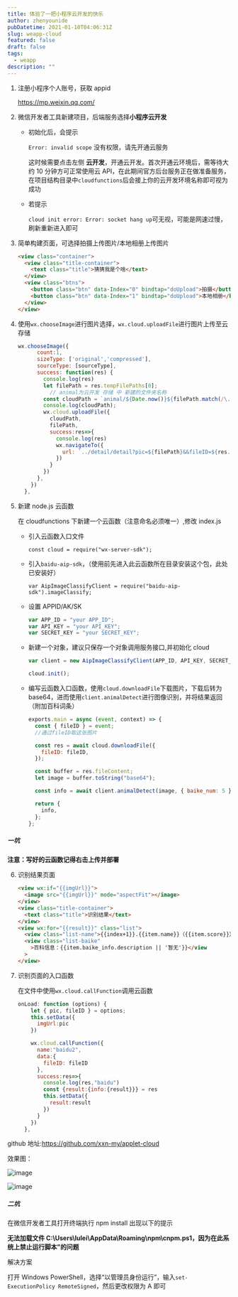 ```yaml
---
title: 体验了一把小程序云开发的快乐
author: zhenyounide
pubDatetime: 2021-01-10T04:06:31Z
slug: weapp-cloud
featured: false
draft: false
tags:
  - weapp
description: ""
---
```


1. 注册小程序个人账号，获取 appid

   https://mp.weixin.qq.com/

2. 微信开发者工具新建项目，后端服务选择**小程序云开发**

   - 初始化后，会提示

     `Error: invalid scope` 没有权限，请先开通云服务

     这时候需要点击左侧 **云开发**，开通云开发。首次开通云环境后，需等待大约 10 分钟方可正常使用云 API，在此期间官方后台服务正在做准备服务，在项目结构目录中`cloudfunctions`后会接上你的云开发环境名称即可视为成功

   - 若提示

     `cloud init error: Error: socket hang up`可无视，可能是网速过慢，刷新重新进入即可

3. 简单构建页面，可选择拍摄上传图片/本地相册上传图片

   ```html
   <view class="container">
     <view class="title-container">
       <text class="title">猜猜我是个啥</text>
     </view>
     <view class="btns">
       <button class="btn" data-Index="0" bindtap="doUpload">拍摄</button>
       <button class="btn" data-Index="1" bindtap="doUpload">本地相册</button>
     </view>
   </view>
   ```

4. 使用`wx.chooseImage`进行图片选择，`wx.cloud.uploadFile`进行图片上传至云存储

   ```js
   wx.chooseImage({
         count:1,
         sizeType: ['original','compressed'],
         sourceType: [sourceType],
         success: function(res) {
           console.log(res)
           let filePath = res.tempFilePaths[0];
             // animal为云开发 存储 中 新建的文件夹名称
           const cloudPath = `animal/${Date.now()}${filePath.match(/\.[^.]+?$/)}`
           console.log(cloudPath);
           wx.cloud.uploadFile({
             cloudPath,
             filePath,
             success:res=>{
               console.log(res)
               wx.navigateTo({
                 url: `../detail/detail?pic=${filePath}&&fileID=${res.fileID}`
               })
             }
           })
         },
       })
     },
   ```

5. 新建 node.js 云函数

   在 cloudfunctions 下新建一个云函数（注意命名必须唯一）,修改 index.js

   - 引入云函数入口文件

     `const cloud = require("wx-server-sdk");`

   - 引入`baidu-aip-sdk`，（使用前先进入此云函数所在目录安装这个包，此处已安装好）

     `var AipImageClassifyClient = require("baidu-aip-sdk").imageClassify;`

   - 设置 APPID/AK/SK

     ```js
     var APP_ID = "your APP_ID";
     var API_KEY = "your API_KEY";
     var SECRET_KEY = "your SECRET_KEY";
     ```

   - 新建一个对象，建议只保存一个对象调用服务接口,并初始化 cloud

     ```js
     var client = new AipImageClassifyClient(APP_ID, API_KEY, SECRET_KEY);

     cloud.init();
     ```

   - 编写云函数入口函数，使用`cloud.downloadFile`下载图片，下载后转为 base64，进而使用`client.animalDetect`进行图像识别，并将结果返回（附加百科词条）

     ```js
     exports.main = async (event, context) => {
       const { fileID } = event;
       //通过fileID取这张图片

       const res = await cloud.downloadFile({
         fileID: fileID,
       });

       const buffer = res.fileContent;
       let image = buffer.toString("base64");

       const info = await client.animalDetect(image, { baike_num: 5 });

       return {
         info,
       };
     };
     ```

##### 一坑

**注意：写好的云函数记得右击上传并部署**

6. 识别结果页面

   ```html
   <view wx:if="{{imgUrl}}">
     <image src="{{imgUrl}}" mode="aspectFit"></image>
   </view>
   <view class="title-container">
     <text class="title">识别结果</text>
   </view>
   <view wx:for="{{result}}" class="list">
     <view class="list-name">{{index+1}}.{{item.name}}（{{item.score}}）</view>
     <view class="list-baike"
       >百科信息：{{item.baike_info.description || '暂无'}}</view
     >
   </view>
   ```

7. 识别页面的入口函数

   在文件中使用`wx.cloud.callFunction`调用云函数

   ```js
   onLoad: function (options) {
       let { pic, fileID } = options;
       this.setData({
         imgUrl:pic
       })

       wx.cloud.callFunction({
         name:"baidu2",
         data:{
           fileID: fileID
         },
         success:res=>{
           console.log(res,"baidu")
           const {result:{info:{result}}} = res
           this.setData({
             result:result
           })
         }
       })
     },
   ```

github 地址:https://github.com/xxn-my/applet-cloud

效果图：

![image](../../assets//images/weapp-success.png)

![image](../../assets//images/weapp-result.png)

##### 二坑

在微信开发者工具打开终端执行 npm install 出现以下的提示

**无法加载文件 C:\Users\lulei\AppData\Roaming\npm\cnpm.ps1，因为在此系统上禁止运行脚本”的问题**

解决方案

打开 Windows PowerShell，选择“以管理员身份运行”，输入`set-ExecutionPolicy RemoteSigned`，然后更改权限为 A 即可
